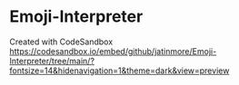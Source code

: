# Emoji-Interpreter
Created with CodeSandbox<br />
https://codesandbox.io/embed/github/jatinmore/Emoji-Interpreter/tree/main/?fontsize=14&hidenavigation=1&theme=dark&view=preview
